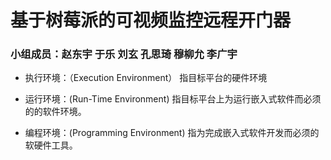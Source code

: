 # 基于树莓派的可视频监控远程开门器

### 小组成员：赵东宇 于乐 刘玄 孔思琦 穆柳允 李广宇

- 执行环境：（Execution Environment）
  指目标平台的硬件环境

- 运行环境：(Run-Time Environment)
  指目标平台上为运行嵌入式软件而必须的的软件环境。

- 编程环境：(Programming Environment)
  指为完成嵌入式软件开发而必须的软硬件工具。
